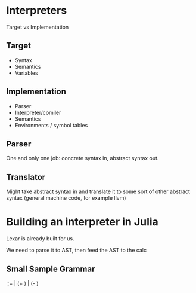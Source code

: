 # Interpreters

Target vs Implementation

## Target

- Syntax
- Semantics
- Variables

## Implementation

- Parser
- Interpreter/comiler
- Semantics
- Environments / symbol tables

## Parser

One and only one job: concrete syntax in, abstract syntax out.

## Translator

Might take abstract syntax in and translate it to some sort of other abstract syntax (general machine code, for example llvm)


# Building an interpreter in Julia

Lexar is already built for us.

We need to parse it to AST, then feed the AST to the calc

## Small Sample Grammar

<AE> ::=   <num>
     |     (+ <AE> <AE>)
     |     (- <AE> <AE>)
